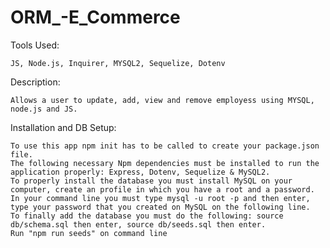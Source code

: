 # ORM\_-E_Commerce

Tools Used:

    JS, Node.js, Inquirer, MYSQL2, Sequelize, Dotenv

Description:

    Allows a user to update, add, view and remove employess using MYSQL, node.js and JS.

Installation and DB Setup:

    To use this app npm init has to be called to create your package.json file.
    The following necessary Npm dependencies must be installed to run the application properly: Express, Dotenv, Sequelize & MySQL2.
    To properly install the database you must install MySQL on your computer, create an profile in which you have a root and a password.
    In your command line you must type mysql -u root -p and then enter, type your password that you created on MySQL on the following line.
    To finally add the database you must do the following: source db/schema.sql then enter, source db/seeds.sql then enter.
    Run "npm run seeds" on command line
